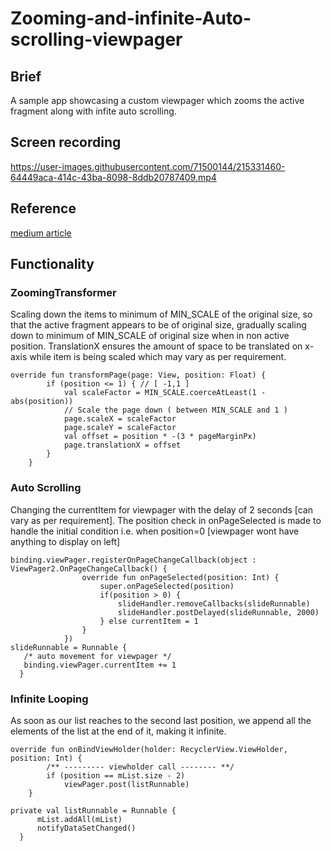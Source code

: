 # Zooming-and-infinite-Auto-scrolling-viewpager
## Brief
A sample app showcasing a custom viewpager which zooms the active fragment along with infite auto scrolling.
## Screen recording
https://user-images.githubusercontent.com/71500144/215331460-64449aca-414c-43ba-8098-8ddb20787409.mp4
## Reference 
[medium article](https://medium.com/@ankugaba_1907/zooming-and-infinite-auto-scrolling-viewpager-e1ce0cb2de7)
## Functionality
### ZoomingTransformer
Scaling down the items to minimum of MIN_SCALE of the original size, so that the active fragment appears to be of original size, 
gradually scaling down to minimum of MIN_SCALE of original size when in non active position. 
TranslationX ensures the amount of space to be translated on x-axis while item is being scaled which may vary as per requirement.
```
override fun transformPage(page: View, position: Float) {
        if (position <= 1) { // [ -1,1 ]
            val scaleFactor = MIN_SCALE.coerceAtLeast(1 - abs(position))
            // Scale the page down ( between MIN_SCALE and 1 )
            page.scaleX = scaleFactor
            page.scaleY = scaleFactor
            val offset = position * -(3 * pageMarginPx)
            page.translationX = offset
        }
    }
```
### Auto Scrolling
Changing the currentItem for viewpager with the delay of 2 seconds [can vary as per requirement].
The position check in onPageSelected is made to handle the initial condition i.e. when position=0 [viewpager wont have anything to display on left]
```
binding.viewPager.registerOnPageChangeCallback(object : ViewPager2.OnPageChangeCallback() {
                override fun onPageSelected(position: Int) {
                    super.onPageSelected(position)
                    if(position > 0) {
                        slideHandler.removeCallbacks(slideRunnable)
                        slideHandler.postDelayed(slideRunnable, 2000)
                    } else currentItem = 1
                }
            })
slideRunnable = Runnable {
   /* auto movement for viewpager */
   binding.viewPager.currentItem += 1
  }
```
### Infinite Looping
As soon as our list reaches to the second last position, we append all the elements of the list at the end of it, making it infinite.
```
override fun onBindViewHolder(holder: RecyclerView.ViewHolder, position: Int) {
        /** --------- viewholder call -------- **/
        if (position == mList.size - 2)
            viewPager.post(listRunnable)
    }

private val listRunnable = Runnable {
      mList.addAll(mList)
      notifyDataSetChanged()
  }
```
